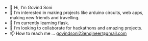 - 👋 Hi, I’m Govind Soni
- 👀 I’m interested in making projects like arduino circuits, web apps, making new friends and travelling.
- 🌱 I’m currently learning flask.
- 💞️ I’m looking to collaborate for hackathons and amazing projects.
- 📫 How to reach me ... govindsoni23engineer@gmail.com

<!---
Gsoni23/Gsoni23 is a ✨ special ✨ repository because its `README.md` (this file) appears on your GitHub profile.
You can click the Preview link to take a look at your changes.
--->
